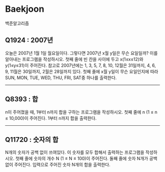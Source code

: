 # Baekjoon
백준알고리즘

## Q1924 : 2007년

오늘은 2007년 1월 1일 월요일이다. 그렇다면 2007년 x월 y일은 무슨 요일일까? 이를 알아내는 프로그램을 작성하시오. 
첫째 줄에 빈 칸을 사이에 두고 x(1≤x≤12)와 y(1≤y≤31)이 주어진다. 
참고로 2007년에는 1, 3, 5, 7, 8, 10, 12월은 31일까지, 4, 6, 9, 11월은 30일까지, 2월은 28일까지 있다. 
첫째 줄에 x월 y일이 무슨 요일인지에 따라 SUN, MON, TUE, WED, THU, FRI, SAT중 하나를 출력한다. 

-------------------------------------------------------------------------------------------------------
## Q8393 : 합

n이 주어졌을 때, 1부터 n까지 합을 구하는 프로그램을 작성하시오. 
첫째 줄에 n (1 ≤ n ≤ 10,000)이 주어진다. 
1부터 n까지 합을 출력한다. 

------------------------------------------------------------------------------------------------------

## Q11720 : 숫자의 합

N개의 숫자가 공백 없이 쓰여있다. 이 숫자를 모두 합해서 출력하는 프로그램을 작성하시오. 
첫째 줄에 숫자의 개수 N (1 ≤ N ≤ 100)이 주어진다. 둘째 줄에 숫자 N개가 공백없이 주어진다. 
입력으로 주어진 숫자 N개의 합을 출력한다. 
